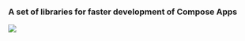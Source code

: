 ### A set of libraries for faster development of Compose Apps

[![](https://jitpack.io/v/naixx/kmp-libs.svg)](https://jitpack.io/#naixx/kmp-libs)
